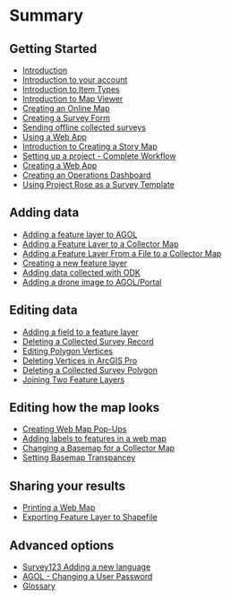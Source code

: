 <!--
This is a list of all of the questions available in the FAQ. Questions must be linked to from this file to be visible via search.
-->

# Summary

## Getting Started

* [Introduction](home.md)
* [Introduction to your account](intro_to_account/index.md)
* [Introduction to Item Types](intro_to_itemtypes/index.md)
* [Introduction to Map Viewer](intro_to_mapviewer/index.md)
* [Creating an Online Map](create_webmap/index.md)
* [Creating a Survey Form](create_survey/index.md)
* [Sending offline collected surveys](send_collected_surveys/index.md)
* [Using a Web App](using_a_webapp/index.md)
* [Introduction to Creating a Story Map](intro_to_storymap/index.md)
* [Setting up a project - Complete Workflow](setup_prj_full_workflow/index.md)
* [Creating a Web App](create_webapp/index.md)
* [Creating an Operations Dashboard](create_ops_dashboard/index.md)
* [Using Project Rose as a Survey Template](use_projectrose_as_template/index.md)

## Adding data

* [Adding a feature layer to AGOL](add_fl_in_AGOL/index.md)
* [Adding a Feature Layer to a Collector Map](add_fl_to_collectormap/index.md)
* [Adding a Feature Layer From a File to a Collector Map](add_fl_to_collector_map/index.md)
* [Creating a new feature layer](create_new_fl/index.md)
* [Adding data collected with ODK](odk_to_AGOL/index.md)
* [Adding a drone image to AGOL/Portal](add_img_to_AGOL/index.md)

## Editing data

* [Adding a field to a feature layer](add_field/index.md)
* [Deleting a Collected Survey Record](delete_survey_record/index.md)
* [Editing Polygon Vertices](editing_vertices/index.md)
* [Deleting Vertices in ArcGIS Pro](delete_vertics_ArcPro/index.md)
* [Deleting a Collected Survey Polygon](delete_collected_polygon/index.md)
* [Joining Two Feature Layers](join_two_layers/index.md)

## Editing how the map looks

* [Creating Web Map Pop-Ups](add_webmap_popup/index.md)
* [Adding labels to features in a web map](labeling_features/index.md)
* [Changing a Basemap for a Collector Map](chg_basemap_for_collectormap/index.md)
* [Setting Basemap Transpancey](set_basemap_trans/index.md)

## Sharing your results

* [Printing a Web Map](print_webmap/index.md)
* [Exporting Feature Layer to Shapefile](export_fl_to_shp/index.md)

## Advanced options

* [Survey123 Adding a new language](s123_add_new_lang/index.md)
* [AGOL - Changing a User Password](chg_usr_pwd/index.md)
* [Glossary](glossary.md) <!-- Do not delete this, it appears that builds fail without this -->

